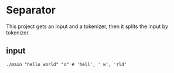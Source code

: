 # Separator

This project gets an input and a tokenizer, then it splits the input by tokenizer.

## input

```shell
./main "hello world" "o" # 'hell', ' w', 'rld'
```
